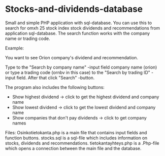 # Stocks-and-dividends-database
Small and simple PHP application with sql-database. You can use this to search for omxh 25 stock index stock
dividends and recommendations from application sql-database. The search function works with the company name or trading code.

Example:

You want to see Orion company's dividend and recommendation.

Type to the "Search by company name" -input field company name (orion) or type a trading code (ornbv in this case) to the
"Search by trading ID" -input field. After that click "Search" -button.

The program also includes the following buttons:

- Show highest dividend -> click to get the highest dividend and company name
- Show lowest dividend -> click to get the lowest dividend and company name
- Show companies that don't pay dividends -> click to get company names

Files:
Osinkotietokanta.php is a main file that contains input fields and function buttons.
stocks.sql is a sql-file which includes information on stocks, dividends and recommendations.
tietokantayhteys.php is a .Php-file which opens a connection between the main file and the database.


